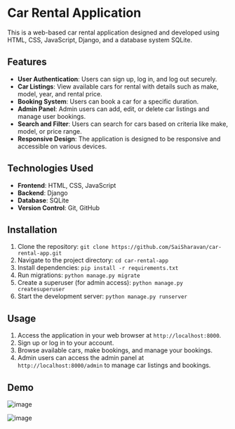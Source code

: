 # Car Rental Application

This is a web-based car rental application designed and developed using HTML, CSS, JavaScript, Django, and a database system SQLite.

## Features

- **User Authentication**: Users can sign up, log in, and log out securely.
- **Car Listings**: View available cars for rental with details such as make, model, year, and rental price.
- **Booking System**: Users can book a car for a specific duration.
- **Admin Panel**: Admin users can add, edit, or delete car listings and manage user bookings.
- **Search and Filter**: Users can search for cars based on criteria like make, model, or price range.
- **Responsive Design**: The application is designed to be responsive and accessible on various devices.

## Technologies Used

- **Frontend**: HTML, CSS, JavaScript
- **Backend**: Django
- **Database**: SQLite
- **Version Control**: Git, GitHub

## Installation

1. Clone the repository: `git clone https://github.com/SaiSharavan/car-rental-app.git`
2. Navigate to the project directory: `cd car-rental-app`
3. Install dependencies: `pip install -r requirements.txt`
4. Run migrations: `python manage.py migrate`
5. Create a superuser (for admin access): `python manage.py createsuperuser`
6. Start the development server: `python manage.py runserver`

## Usage

1. Access the application in your web browser at `http://localhost:8000`.
2. Sign up or log in to your account.
3. Browse available cars, make bookings, and manage your bookings.
4. Admin users can access the admin panel at `http://localhost:8000/admin` to manage car listings and bookings.

## Demo

![image](https://github.com/SaiSharavan/Car-rental-/assets/171143906/f73ddf11-8c4e-4bf7-9171-003345411139)

![image](https://github.com/SaiSharavan/Car-rental-/assets/171143906/de2b7fb9-9273-4848-afd4-e6972f3eb374)


